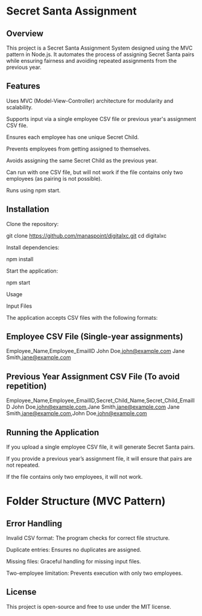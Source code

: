 # Secret Santa Assignment

## Overview

This project is a Secret Santa Assignment System designed using the MVC pattern in Node.js. It automates the process of assigning Secret Santa pairs while ensuring fairness and avoiding repeated assignments from the previous year.

## Features

Uses MVC (Model-View-Controller) architecture for modularity and scalability.

Supports input via a single employee CSV file or previous year's assignment CSV file.

Ensures each employee has one unique Secret Child.

Prevents employees from getting assigned to themselves.

Avoids assigning the same Secret Child as the previous year.

Can run with one CSV file, but will not work if the file contains only two employees (as pairing is not possible).

Runs using npm start.

## Installation

Clone the repository:

git clone https://github.com/manaspoint/digitalxc.git
cd digitalxc

Install dependencies:

npm install

Start the application:

npm start

Usage

Input Files

The application accepts CSV files with the following formats:

## Employee CSV File (Single-year assignments)

Employee_Name,Employee_EmailID
John Doe,john@example.com
Jane Smith,jane@example.com

## Previous Year Assignment CSV File (To avoid repetition)

Employee_Name,Employee_EmailID,Secret_Child_Name,Secret_Child_EmailID
John Doe,john@example.com,Jane Smith,jane@example.com
Jane Smith,jane@example.com,John Doe,john@example.com

## Running the Application

If you upload a single employee CSV file, it will generate Secret Santa pairs.

If you provide a previous year’s assignment file, it will ensure that pairs are not repeated.

If the file contains only two employees, it will not work.

# Folder Structure (MVC Pattern)

## Error Handling

Invalid CSV format: The program checks for correct file structure.

Duplicate entries: Ensures no duplicates are assigned.

Missing files: Graceful handling for missing input files.

Two-employee limitation: Prevents execution with only two employees.

## License

This project is open-source and free to use under the MIT license.
